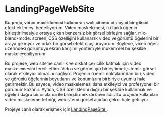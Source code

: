 # LandingPageWebSite

Bu proje, video maskelemesi kullanarak web siteme etkileyici bir görsel efekt eklemeyi hedefliyorum. Video maskelemesi, 
iki farklı öğenin birleştirilmesiyle ortaya çıkan benzersiz bir görsel birleşim sağlar. mix-blend-mode: screen; 
CSS özelliğini kullanarak video ve görüntü öğelerini bir araya getiriyor ve ortak bir görsel efekt oluşturuyorum. 
Böylece, video öğesi üzerindeki görüntüyü ekran karışımı yöntemiyle mükemmel bir şekilde maskeleyebiliyorum.

Bu projede, web siteme canlılık ve dikkat çekicilik katmak için video maskelemesini tercih ettim. 
Video ve görüntüyü birleştirmek,sitemin görsel olarak etkileyici olmasını sağlıyor. 
Projenin önemli noktalarından biri, video ve görüntü öğelerinin boyutlarını ve konumlarını birbiriyle 
uyumlu hale getirmektir. Bu sayede, video maskelemesi daha etkileyici ve profesyonel bir görünüm kazanır. 
Ayrıca, CSS özelliklerini doğru bir şekilde kullanmak ve öğeleri doğru bir sıralama ile birleştirmek de önemlidir.
Bu projede kullanılan video maskeleme tekniği, web sitemi görsel açıdan çekici hale getiriyor.

Projeye canlı olarak erişmek için [ LandingPageSite ](  https://landing-page-web-site.vercel.app/).
